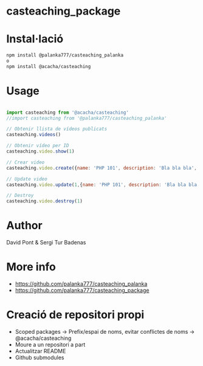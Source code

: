 # casteaching_package

# Instal·lació

```bash 
npm install @palanka777/casteaching_palanka
o
npm install @acacha/casteaching
``` 

# Usage

```javascript

import casteaching from '@acacha/casteaching'
//import casteaching from '@palanka777/casteaching_palanka'

// Obtenir llista de vídeos publicats
casteaching.videos()

// Obtenir vídeo per ID
casteaching.video.show(1)

// Crear video
casteaching.video.create({name: 'PHP 101', description: 'Bla bla bla',  url: 'https://youtube.com/...' })

// Update video
casteaching.video.update(1,{name: 'PHP 101', description: 'Bla bla bla',  url: 'https://youtube.com/...' })

// Destroy
casteaching.video.destroy(1)
```

# Author

David Pont & Sergi Tur Badenas

# More info
- https://github.com/palanka777/casteaching_palanka
- https://github.com/palanka777/casteaching_package

# Creació de repositori propi

- Scoped packages -> Prefix/espai de noms, evitar conflictes de noms -> @acacha/casteaching
- Moure a un repositori a part
- Actualitzar README
- Github submodules
